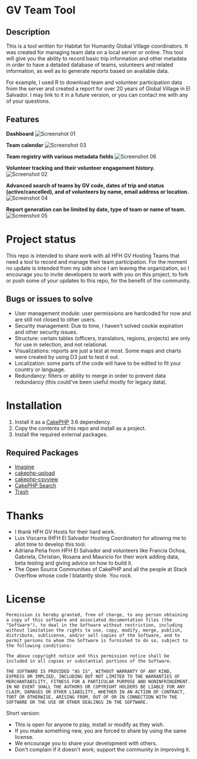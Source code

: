 # GV Team Tool

## Description

This is a tool written for Habitat for Humanity Global Village coordinators. It was created for managing team data on a local server or online. This tool will give you the ability to record basic trip information and other metadata in order to have a detailed database of teams, volunteers and related information, as well as to generate reports based on available data.

For example, I used R to download team and volunteer participation data from the server and created a report for over 20 years of Global Village in El Salvador. I may link to it in a future version, or you can contact me with any of your questions.

## Features

**Dashboard**
![Screenshot 01](/docs/screenshots/01.png)

**Team calendar**
![Screenshot 03](/docs/screenshots/03.png)

**Team registry with various metadata fields**
![Screenshot 06](/docs/screenshots/06.png)

**Volunteer tracking and their volunteer engagement history.**
![Screenshot 02](/docs/screenshots/02.png)

**Advanced search of teams by GV code, dates of trip and status (active/cancelled), and of volunteers by name, email address or location.**
![Screenshot 04](/docs/screenshots/04.png)

**Report generation can be limited by date, type of team or name of team.**
![Screenshot 05](/docs/screenshots/05.png)


# Project status

This repo is intended to share work with all HFH GV Hosting Teams that need a tool to record and manage their team participation. For the moment no update is intended from my side since I am leaving the organization, so I encourage you to invite developers to work with you on this project, to fork or push some of your updates to this repo, for the benefit of the community.

## Bugs or issues to solve

- User management module: user permissions are hardcoded for now and are still not closed to other users.
- Security management: Due to time, I haven't solved cookie expiration and other security issues.
- Structure: certain tables (officers, translators, regions, projects) are only for use in selection, and not relational.
- Visualizations: reports are just a test at most. Some maps and charts were created by using D3 just to test it out.
- Localization: some parts of the code will have to be edited to fit your country or language.
- Redundancy: filters or ability to merge in order to prevent data redundancy (this could've been useful mostly for legacy data).

# Installation

1. Install it as a [CakePHP](https://getcomposer.org/doc/00-intro.md) 3.6 dependency.
2. Copy the contents of this repo and install as a project.
3. Install the required external packages.

## Required Packages

- [Imagine](https://imagine.readthedocs.io/en/stable/usage/introduction.html#installation)
- [cakephp-upload](http://josediazgonzalez.com/2015/12/05/uploading-files-and-images/)
- [cakephp-csvview](https://packagist.org/packages/friendsofcake/cakephp-csvview)
- [CakePHP Search](https://github.com/friendsofcake/search)
- [Trash](https://github.com/UseMuffin/Trash)

# Thanks

- I thank HFH GV Hosts for their hard work.
- Luis Viscarra (HFH El Salvador Hosting Coordinator) for allowing me to allot time to develop this tool.
- Adriana Peña from HFH El Salvador and volunteers like Francia Ochoa, Gabriela, Christian, Rosana and Mauricio for their work adding data, beta testing and giving advice on how to build it.
- The Open Source Communities of CakePHP and all the people at Stack Overflow whose code I blatantly stole. You rock.

# License
```
Permission is hereby granted, free of charge, to any person obtaining a copy of this software and associated documentation files (the "Software"), to deal in the Software without restriction, including without limitation the rights to use, copy, modify, merge, publish, distribute, sublicense, and/or sell copies of the Software, and to permit persons to whom the Software is furnished to do so, subject to the following conditions: 

The above copyright notice and this permission notice shall be included in all copies or substantial portions of the Software.

THE SOFTWARE IS PROVIDED "AS IS", WITHOUT WARRANTY OF ANY KIND, EXPRESS OR IMPLIED, INCLUDING BUT NOT LIMITED TO THE WARRANTIES OF MERCHANTABILITY, FITNESS FOR A PARTICULAR PURPOSE AND NONINFRINGEMENT. IN NO EVENT SHALL THE AUTHORS OR COPYRIGHT HOLDERS BE LIABLE FOR ANY CLAIM, DAMAGES OR OTHER LIABILITY, WHETHER IN AN ACTION OF CONTRACT, TORT OR OTHERWISE, ARISING FROM, OUT OF OR IN CONNECTION WITH THE SOFTWARE OR THE USE OR OTHER DEALINGS IN THE SOFTWARE.
```

Short version: 
- This is open for anyone to play, install or modify as they wish. 
- If you make something new, you are forced to share by using the same license.
- We encourage you to share your development with others. 
- Don't complain if it doesn't work; support the community in improving it.